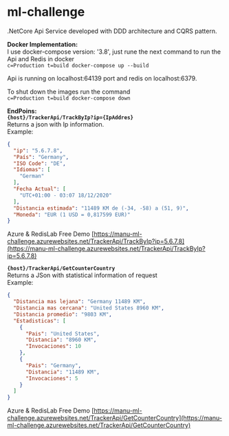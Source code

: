 # ml-challenge
.NetCore Api Service developed with DDD architecture and CQRS pattern.

**Docker Implementation:**  
I use docker-compose version: '3.8', just rune the next command to run the Api and Redis in docker  
```c=Production t=build docker-compose up --build```  

Api is running on localhost:64139 port and redis on localhost:6379.

To shut down the images run the command  
```c=Production t=build docker-compose down```

**EndPoins:**  
**```{host}/TrackerApi/TrackByIp?ip={IpAddres}```**  
Returns a json with Ip information.  
Example:
```json
{
  "ip": "5.6.7.8",
  "País": "Germany",
  "ISO Code": "DE",
  "Idiomas": [
	"German"
  ],
  "Fecha Actual": [
	"UTC+01:00 - 03:07 18/12/2020"
  ],
  "Distancia estimada": "11489 KM de (-34, -58) a (51, 9)",
  "Moneda": "EUR (1 USD = 0,817599 EUR)"
}
```
Azure & RedisLab Free Demo [https://manu-ml-challenge.azurewebsites.net/TrackerApi/TrackByIp?ip=5.6.7.8](https://manu-ml-challenge.azurewebsites.net/TrackerApi/TrackByIp?ip=5.6.7.8)  


**```{host}/TrackerApi/GetCounterCountry```**  
Returns a JSon with statistical information of request  
Example:
```json
{
  "Distancia mas lejana": "Germany 11489 KM",
  "Distancia mas cercana": "United States 8960 KM",
  "Distancia promedio": "9803 KM",
  "Estadisticas": [
	{
	  "Pais": "United States",
	  "Distancia": "8960 KM",
	  "Invocaciones": 10
	},
	{
	  "Pais": "Germany",
	  "Distancia": "11489 KM",
	  "Invocaciones": 5
	}
  ]
}
```  
Azure & RedisLab Free Demo [https://manu-ml-challenge.azurewebsites.net/TrackerApi/GetCounterCountry](https://manu-ml-challenge.azurewebsites.net/TrackerApi/GetCounterCountry)  
